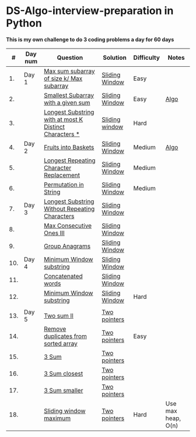 # DS-Algo-interview-preparation in Python

**This is my own challenge to do 3 coding problems a day for 60 days**

| #  | Day num |Question| Solution |Difficulty | Notes |
| -- |---------|----- | ---------- |-----|-------|
| 1. | Day 1|[Max sum subarray of size k/ Max subarray](https://leetcode.com/problems/maximum-subarray/)| [Sliding Window](https://github.com/saiharshithreddy/150-days-of-coding/blob/master/Python/Sliding%20window/max_sum_subarray.py) | Easy | |
| 2. |  |[Smallest Subarray with a given sum](https://leetcode.com/problems/minimum-size-subarray-sum/)| [Sliding Window](https://github.com/saiharshithreddy/150-days-of-coding/blob/master/Python/Sliding%20window/smallest_sub_array_with_given_sum.py)|  Easy |[Algo](https://github.com/saiharshithreddy/150-days-of-coding/blob/master/Notes/Notes%20Smallest%20sub%20array%20with%20given%20sum.pdf) |
| 3. |  |[Longest Substring with at most K Distinct Characters *](https://leetcode.com/problems/longest-substring-with-at-most-k-distinct-characters) | [Sliding window](https://github.com/saiharshithreddy/150-days-of-coding/blob/master/Python/Sliding%20window/Longest_substring_withK_distinct_characters.py) | Hard | | 
|4. |Day 2 |[Fruits into Baskets](https://leetcode.com/problems/fruit-into-baskets/)|[Sliding Window](https://github.com/saiharshithreddy/150-days-of-coding/blob/master/Python/Sliding%20window/fruits_into_baskets.py) | Medium |[Algo](https://github.com/saiharshithreddy/150-days-of-coding/blob/master/Notes/Fruits_into_baskets.pdf) |
|5. | | [Longest Repeating Character Replacement](https://leetcode.com/problems/longest-repeating-character-replacement/)| [Sliding Window](https://github.com/saiharshithreddy/150-days-of-coding/blob/master/Python/Sliding%20window/Longest_repeating_character_replacement.py)| Medium | |
|6. | | [Permutation in String](https://leetcode.com/problems/permutation-in-string/)|[Sliding Window](https://github.com/saiharshithreddy/150-days-of-coding/blob/master/Python/Sliding%20window/permutation_in_string.py)| Medium | |
|7. |Day 3  | [Longest Substring Without Repeating Characters ](https://leetcode.com/problems/longest-substring-without-repeating-characters/) | [Sliding Window ]() | | |
|8. |  | [Max Consecutive Ones III](https://leetcode.com/problems/max-consecutive-ones-iii) | [Sliding Window]() | | |
|9. |  | [Group Anagrams](https://leetcode.com/problems/group-anagrams/) | [Sliding Window]() | | |
|10. |Day 4| [Minimum Window substring](https://leetcode.com/problems/minimum-window-substring/) | [Sliding Window]() || | |
|11. | | [Concatenated words](https://leetcode.com/problems/concatenated-words/) | [Sliding Window ]() | | |
|12. | | [Minimum Window substring](https://leetcode.com/problems/) | [Sliding Window ]() | Hard| |
|||| || | |
|13. |Day 5  | [Two sum II ](https://leetcode.com/problems/two-sum-ii-input-array-is-sorted/) | [Two pointers]() | | |
|14. | | [Remove duplicates from sorted array](https://leetcode.com/problems/remove-duplicates-from-sorted-array/) | [Two pointers ]() |Easy | |
|15. |  | [3 Sum](https://leetcode.com/problems/3sum/) | [Two pointers]() | | |
|16. |  | [3 Sum closest](https://leetcode.com/problems/3sum/) | [Two pointers]() | | |
|17. |  | [3 Sum smaller](https://leetcode.com/problems/3sum/) | [Two pointers]() | | |
|18. |  | [Sliding window maximum](https://leetcode.com/problems/3sum/) | [Two pointers]() |Hard | Use max heap, O(n)|
